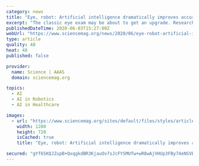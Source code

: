 ```yaml
---
category: news
title: "Eye, robot: Artificial intelligence dramatically improves accuracy of classic eye exam"
excerpt: "The classic eye exam may be about to get an upgrade. Researchers have developed an online vision test—fueled by artificial intelligence (AI)—that produces much more accurate diagnoses than the sheet of capital letters we’ve been staring at since the 19th century."
publishedDateTime: 2020-06-03T15:27:00Z
webUrl: "https://www.sciencemag.org/news/2020/06/eye-robot-artificial-intelligence-dramatically-improves-accuracy-classic-eye-exam"
type: article
quality: 48
heat: 48
published: false

provider:
  name: Science | AAAS
  domain: sciencemag.org

topics:
  - AI
  - AI in Robotics
  - AI in Healthcare

images:
  - url: "https://www.sciencemag.org/sites/default/files/styles/article_main_large/public/eyes_1280p.jpg?itok=fx7sOfUp"
    width: 1280
    height: 720
    isCached: true
    title: "Eye, robot: Artificial intelligence dramatically improves accuracy of classic eye exam"

secured: "gYf6SKQJZupB+QxqgkdBR3KjauOv7sJcFYSMUfw+wR8wAjVHUp3FBy74eNSVBxzIgM+MvJqsgq5uN+47l4g6QQWBF8YtaXRIi1XVT/n7NwXg3n6dBLtKtJWddjW+9Un+O+r4Kv0tKKrkgWUHzU+VRCP0vrJRXWJGx9KNpwAcSOHGGuBZacpNbt76oGykNBPyjhWQi+hN8qconHL//HEEYQdYNBSDV6vnzbpYhBvKLg0mW/Te/hDvcxs6jJdu/EMj2E8rdYcsV0tsOX4D6bCI/OODwydarap/Ey+/cCEbdXJ4jZBYEIfDgqKLFX+HIiWvAAlxLx65dfIAU8oCd3ZpgJiumnr/Y2mH32m+PXHjwdFuKjb0fODufdQbjpSPfmeue43mbsR3tuL8u0mEO6eN31wwlEysNJJ4qEcCB2Qn+zFWQIb04tmrq+M+lXH2fsY0ZHnXOTXv2zxvFh/jU3LLYrRW4X6mOemAMylIbqOdWD8=;zUTkQTc60BtwfZwWUzo4Eg=="
---
```


